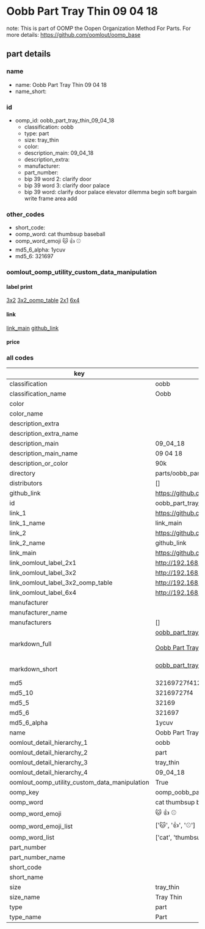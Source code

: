 # Oobb Part Tray Thin 09 04 18  

note: This is part of OOMP the Oopen Organization Method For Parts. For more details: https://github.com/oomlout/oomp_base

##  part details





### name
* name: Oobb Part Tray Thin 09 04 18
* name_short: 
### id
* oomp_id: oobb_part_tray_thin_09_04_18
  * classification: oobb
  * type: part
  * size: tray_thin
  * color: 
  * description_main: 09_04_18
  * description_extra: 
  * manufacturer: 
  * part_number: 
  * bip 39 word 2: clarify door
  * bip 39 word 3: clarify door palace
  * bip 39 word: clarify door palace elevator dilemma begin soft bargain write frame area add

### other_codes
* short_code: 
* oomp_word: cat thumbsup baseball
* oomp_word_emoji :cat: :thumbsup: :baseball:
* md5_6_alpha: 1ycuv
* md5_6: 321697






### oomlout_oomp_utility_custom_data_manipulation
#### label print
[3x2](http://192.168.1.245:1112/?label=oomp%201ycuv)
[3x2_oomp_table](http://192.168.1.107:1112/?label=oomp%201ycuv)
[2x1](http://192.168.1.242:1112/?label=oomp%201ycuv)
[6x4](http://192.168.1.55:1112/?label=oomp%201ycuv)    

#### link

[link_main](https://github.com/oomlout/oomlout_oomp_current_version_messy/tree/main/parts/oobb_part_tray_thin_09_04_18) [github_link](https://github.com/oomlout/oomlout_oomp_part_src/tree/main/parts/oobb_part_tray_thin_09_04_18)                             

#### price







### all codes 
| key | value |  
| --- | --- |  
| classification | oobb |  
| classification_name | Oobb |  
| color |  |  
| color_name |  |  
| description_extra |  |  
| description_extra_name |  |  
| description_main | 09_04_18 |  
| description_main_name | 09 04 18 |  
| description_or_color | 90k |  
| directory | parts/oobb_part_tray_thin_09_04_18 |  
| distributors | [] |  
| github_link | https://github.com/oomlout/oomlout_oomp_part_src/tree/main/parts/oobb_part_tray_thin_09_04_18 |  
| id | oobb_part_tray_thin_09_04_18 |  
| link_1 | https://github.com/oomlout/oomlout_oomp_current_version_messy/tree/main/parts/oobb_part_tray_thin_09_04_18 |  
| link_1_name | link_main |  
| link_2 | https://github.com/oomlout/oomlout_oomp_part_src/tree/main/parts/oobb_part_tray_thin_09_04_18 |  
| link_2_name | github_link |  
| link_main | https://github.com/oomlout/oomlout_oomp_current_version_messy/tree/main/parts/oobb_part_tray_thin_09_04_18 |  
| link_oomlout_label_2x1 | http://192.168.1.242:1112/?label=oomp%201ycuv |  
| link_oomlout_label_3x2 | http://192.168.1.245:1112/?label=oomp%201ycuv |  
| link_oomlout_label_3x2_oomp_table | http://192.168.1.107:1112/?label=oomp%201ycuv |  
| link_oomlout_label_6x4 | http://192.168.1.55:1112/?label=oomp%201ycuv |  
| manufacturer |  |  
| manufacturer_name |  |  
| manufacturers | [] |  
| markdown_full | [oobb_part_tray_thin_09_04_18](https://github.com/oomlout/oomlout_oomp_current_version_messy/tree/main/parts/oobb_part_tray_thin_09_04_18)<br>[](https://github.com/oomlout/oomlout_oomp_current_version_messy/tree/main/parts/oobb_part_tray_thin_09_04_18)<br>[Oobb Part Tray Thin 09 04 18](https://github.com/oomlout/oomlout_oomp_current_version_messy/tree/main/parts/oobb_part_tray_thin_09_04_18)<br><br> |  
| markdown_short | [oobb_part_tray_thin_09_04_18](https://github.com/oomlout/oomlout_oomp_current_version_messy/tree/main/parts/oobb_part_tray_thin_09_04_18)<br><br> |  
| md5 | 32169727f412b9c8511f147f3e50594f |  
| md5_10 | 32169727f4 |  
| md5_5 | 32169 |  
| md5_6 | 321697 |  
| md5_6_alpha | 1ycuv |  
| name | Oobb Part Tray Thin 09 04 18 |  
| oomlout_detail_hierarchy_1 | oobb |  
| oomlout_detail_hierarchy_2 | part |  
| oomlout_detail_hierarchy_3 | tray_thin |  
| oomlout_detail_hierarchy_4 | 09_04_18 |  
| oomlout_oomp_utility_custom_data_manipulation | True |  
| oomp_key | oomp_oobb_part_tray_thin_09_04_18 |  
| oomp_word | cat thumbsup baseball |  
| oomp_word_emoji | :cat: :thumbsup: :baseball: |  
| oomp_word_emoji_list | [':cat:', ':thumbsup:', ':baseball:'] |  
| oomp_word_list | ['cat', 'thumbsup', 'baseball'] |  
| part_number |  |  
| part_number_name |  |  
| short_code |  |  
| short_name |  |  
| size | tray_thin |  
| size_name | Tray Thin |  
| type | part |  
| type_name | Part |  
